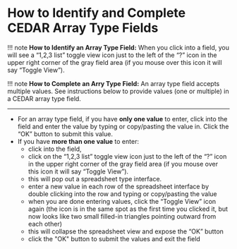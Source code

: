 # How to Identify and Complete CEDAR Array Type Fields

!!! note
**How to Identify an Array Type Field:** When you click into a field, you will see a “1,2,3 list” toggle view icon just to the left of the “?” icon in the upper right corner of the gray field area (if you mouse over this icon it will say “Toggle View”). 

!!! note
**How to Complete an Arry Type Field:** An array type field accepts multiple values. See instructions below to provide values (one or multiple) in a CEDAR array type field. 

***

* For an array type field, if you have **only one value** to enter, click into the field and enter the value by typing or copy/pasting the value in. Click the “OK” button to submit this value. 
* If you have **more than one value** to enter:
    * click into the field, 
    * click on the “1,2,3 list” toggle view icon just to the left of the “?” icon in the upper right corner of the gray field area (if you mouse over this icon it will say “Toggle View”). 
    * this will pop out a spreadsheet type interface. 
    * enter a new value in each row of the spreadsheet interface by double clicking into the row and typing or copy/pasting the value 
    * when you are done entering values, click the “Toggle View” icon again (the icon is in the same spot as the first time you clicked it, but now looks like two small filled-in triangles pointing outward from each other) 
    * this will collapse the spreadsheet view and expose the “OK” button 
    * click the "OK" button to submit the values and exit the field
    